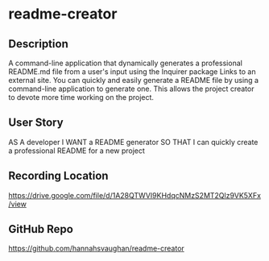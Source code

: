# readme-creator

## Description
A command-line application that dynamically generates a professional README.md file from a user's input using the Inquirer package Links to an external site. You can quickly and easily generate a README file by using a command-line application to generate one. This allows the project creator to devote more time working on the project.

## User Story
AS A developer
I WANT a README generator
SO THAT I can quickly create a professional README for a new project

## Recording Location

https://drive.google.com/file/d/1A28QTWVI9KHdqcNMzS2MT2Qlz9VK5XFx/view

## GitHub Repo

https://github.com/hannahsvaughan/readme-creator






